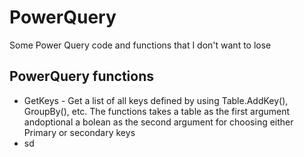# PowerQuery
Some Power Query code and functions that I don't want to lose
## PowerQuery functions
* GetKeys - Get a list of all keys defined by using Table.AddKey(), GroupBy(), etc. The functions takes a table as the first argument andoptional a bolean as the second argument for choosing either Primary or secondary keys
* sd  
